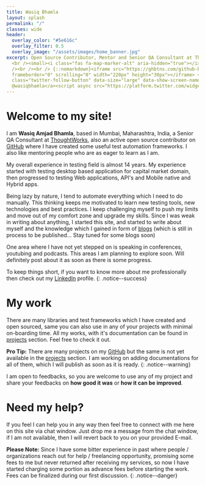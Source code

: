 ```yaml
---
title: Wasiq Bhamla
layout: splash
permalink: "/"
classes: wide
header:
  overlay_color: "#5e616c"
  overlay_filter: 0.5
  overlay_image: "/assets/images/home_banner.jpg"
excerpt: Open Source Contributor, Mentor and Senior QA Consultant at ThoughtWorks
  <br /><small><i class="fas fa-map-marker-alt" aria-hidden="true"></i> Mumbai, India</small><br
  /><br /><br /> {::nomarkdown}<iframe src="https://ghbtns.com/github-btn.html?user=wasiqb&type=follow&count=true&size=large"
  frameborder="0" scrolling="0" width="220px" height="30px"></iframe> <a href="https://twitter.com/wasiqbhamla?ref_src=twsrc%5Etfw"
  class="twitter-follow-button" data-size="large" data-show-screen-name="false" data-show-count="true">Follow
  @wasiqbhamla</a><script async src="https://platform.twitter.com/widgets.js" charset="utf-8"></script>{:/nomarkdown}
---
```


# Welcome to my site!

I am **Wasiq Amjad Bhamla**, based in Mumbai, Maharashtra, India, a Senior QA Consultant at [ThoughtWorks][org], also an active open source contributor on [GitHub][github] where I have created some useful test automation frameworks. I also like mentoring people who are as eager to learn as I am.

My overall experience in testing field is almost 14 years. My experience started with testing desktop based application for capital market domain, then progressed to testing Web applications, API's and Mobile native and Hybrid apps.

Being lazy by nature, I tend to automate everything which I need to do manually. This thinking keeps me motivated to learn new testing tools, new technologies and best practices. I keep challenging myself to push my limits and move out of my comfort zone and upgrade my skills. Since I was weak in writing about anything, I started this site, and started to write about myself and the knowledge which I gained in form of [blogs][blog] (which is still in process to be published... Stay tuned for some blogs soon)

One area where I have not yet stepped on is speaking in conferences, youtubing and podcasts. This areas I am planning to explore soon. Will definitely post about it as soon as there is some progress.

To keep things short, if you want to know more about me professionally then check out my [LinkedIn][linkedin] profile.
{: .notice--success}

# My work

There are many libraries and test frameworks which I have created and open sourced, same you can also use in any of your projects with minimal on-boarding time. All my works, with it's documentation can be found in [projects][project] section. Feel free to check it out.

**Pro Tip:** There are many projects on my [GitHub][github] but the same is not yet available in the [projects][project] section. I am working on adding documentations for all of them, which I will publish as soon as it is ready.
{: .notice--warning}

I am open to feedbacks, so you are welcome to use any of my project and share your feedbacks on **how good it was** or **how it can be improved**.

# Need my help?

If you feel I can help you in any way then feel free to connect with me here on this site via chat window. Just drop me a message from the chat window, if I am not available, then I will revert back to you on your provided E-mail. 

**Please Note:** Since I have some bitter experience in past where people / organizations reach out for help / freelancing opportunity, promising some fees to me but never returned after receiving my services, so now I have started charging some portion as advance fees before starting the work. Fees can be finalized during our first discussion.
{: .notice--danger}

[github]: https://github.com/WasiqB
[linkedin]: https://www.linkedin.com/in/wasiqbhamla
[so]: https://stackoverflow.com/users/5320558/wasiq-bhamla
[project]: /projects/
[blog]: /blogs/
[org]: https://www.thoughtworks.com/
